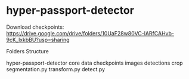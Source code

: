 # hyper-passport-detector

Download checkpoints: https://drive.google.com/drive/folders/10UaF28w80VC-lARfCAHvb-9cK_lxkbBU?usp=sharing

Folders Structure

hyper-passport-detector
  core
  data
  checkpoints
  images
  detections
    crop
  segmentation.py
  transform.py
  detect.py



